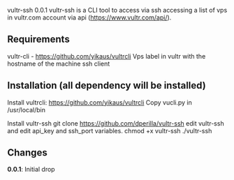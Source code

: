 vultr-ssh 0.0.1
vultr-ssh is a CLI tool to access via ssh accessing a list of vps in vultr.com account via api (https://www.vultr.com/api/). 

Requirements
--------
vultr-cli - https://github.com/yikaus/vultrcli
Vps label in vultr with the hostname of the machine
ssh client

Installation (all dependency will be installed)
------------
Install vultrcli:
https://github.com/yikaus/vultrcli
Copy vucli.py in /usr/local/bin

Install vultr-ssh
git clone https://github.com/dperilla/vultr-ssh
edit vultr-ssh and edit api_key and ssh_port variables.
chmod +x vultr-ssh
./vultr-ssh


Changes
-------
**0.0.1**: Initial drop
